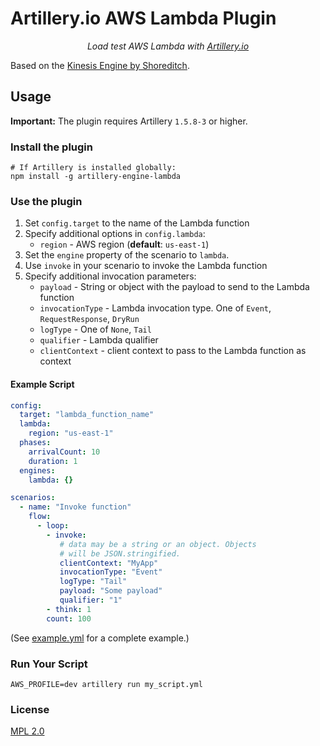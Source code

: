 # Artillery.io AWS Lambda Plugin

<p align="center">
    <em>Load test AWS Lambda with <a href="https://artillery.io">Artillery.io</a></em>
</p>

Based on the [Kinesis Engine by Shoreditch](https://github.com/shoreditch-ops/artillery-engine-kinesis).

## Usage

**Important:** The plugin requires Artillery `1.5.8-3` or higher.

### Install the plugin

```
# If Artillery is installed globally:
npm install -g artillery-engine-lambda
```

### Use the plugin

1. Set `config.target` to the name of the Lambda function
2. Specify additional options in `config.lambda`:
    - `region` - AWS region (**default**: `us-east-1`)
3. Set the `engine` property of the scenario to `lambda`.
4. Use `invoke` in your scenario to invoke the Lambda function
5. Specify additional invocation parameters:
    - `payload` - String or object with the payload to send to the Lambda function
    - `invocationType` - Lambda invocation type. One of `Event`, `RequestResponse`, `DryRun`
    - `logType` - One of `None`, `Tail`
    - `qualifier` - Lambda qualifier
    - `clientContext` - client context to pass to the Lambda function as context

#### Example Script

```yaml
config:
  target: "lambda_function_name"
  lambda:
    region: "us-east-1"
  phases:
    arrivalCount: 10
    duration: 1
  engines:
    lambda: {}

scenarios:
  - name: "Invoke function"
    flow:
      - loop:
        - invoke:
           # data may be a string or an object. Objects
           # will be JSON.stringified.
           clientContext: "MyApp"
           invocationType: "Event"
           logType: "Tail"
           payload: "Some payload"
           qualifier: "1"
        - think: 1
        count: 100
```

(See [example.yml](example.yml) for a complete example.)

### Run Your Script

```
AWS_PROFILE=dev artillery run my_script.yml
```

### License

[MPL 2.0](https://www.mozilla.org/en-US/MPL/2.0/)
